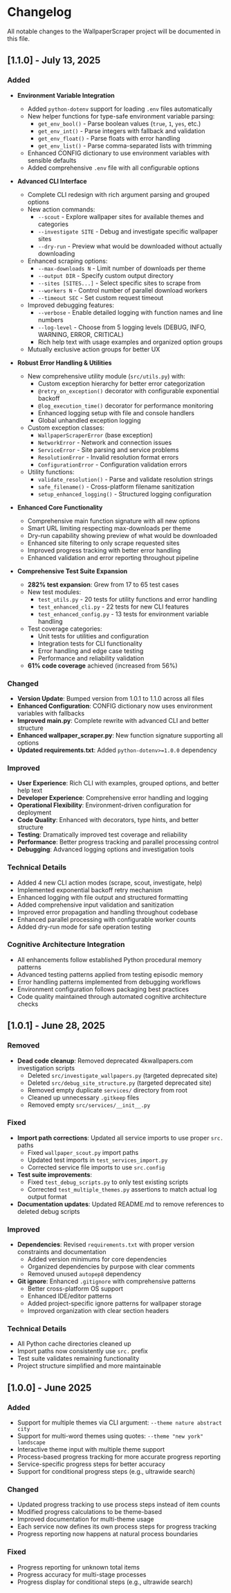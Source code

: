 # Changelog

All notable changes to the WallpaperScraper project will be documented in this file.

## [1.1.0] - July 13, 2025

### Added
- **Environment Variable Integration**
  - Added `python-dotenv` support for loading `.env` files automatically
  - New helper functions for type-safe environment variable parsing:
    - `get_env_bool()` - Parse boolean values (`true`, `1`, `yes`, etc.)
    - `get_env_int()` - Parse integers with fallback and validation
    - `get_env_float()` - Parse floats with error handling
    - `get_env_list()` - Parse comma-separated lists with trimming
  - Enhanced CONFIG dictionary to use environment variables with sensible defaults
  - Added comprehensive `.env` file with all configurable options

- **Advanced CLI Interface**
  - Complete CLI redesign with rich argument parsing and grouped options
  - New action commands:
    - `--scout` - Explore wallpaper sites for available themes and categories
    - `--investigate SITE` - Debug and investigate specific wallpaper sites
    - `--dry-run` - Preview what would be downloaded without actually downloading
  - Enhanced scraping options:
    - `--max-downloads N` - Limit number of downloads per theme
    - `--output DIR` - Specify custom output directory
    - `--sites [SITES...]` - Select specific sites to scrape from
    - `--workers N` - Control number of parallel download workers
    - `--timeout SEC` - Set custom request timeout
  - Improved debugging features:
    - `--verbose` - Enable detailed logging with function names and line numbers
    - `--log-level` - Choose from 5 logging levels (DEBUG, INFO, WARNING, ERROR, CRITICAL)
    - Rich help text with usage examples and organized option groups
  - Mutually exclusive action groups for better UX

- **Robust Error Handling & Utilities**
  - New comprehensive utility module (`src/utils.py`) with:
    - Custom exception hierarchy for better error categorization
    - `@retry_on_exception()` decorator with configurable exponential backoff
    - `@log_execution_time()` decorator for performance monitoring
    - Enhanced logging setup with file and console handlers
    - Global unhandled exception logging
  - Custom exception classes:
    - `WallpaperScraperError` (base exception)
    - `NetworkError` - Network and connection issues
    - `ServiceError` - Site parsing and service problems
    - `ResolutionError` - Invalid resolution format errors
    - `ConfigurationError` - Configuration validation errors
  - Utility functions:
    - `validate_resolution()` - Parse and validate resolution strings
    - `safe_filename()` - Cross-platform filename sanitization
    - `setup_enhanced_logging()` - Structured logging configuration

- **Enhanced Core Functionality**
  - Comprehensive main function signature with all new options
  - Smart URL limiting respecting max-downloads per theme
  - Dry-run capability showing preview of what would be downloaded
  - Enhanced site filtering to only scrape requested sites
  - Improved progress tracking with better error handling
  - Enhanced validation and error reporting throughout pipeline

- **Comprehensive Test Suite Expansion**
  - **282% test expansion**: Grew from 17 to 65 test cases
  - New test modules:
    - `test_utils.py` - 20 tests for utility functions and error handling
    - `test_enhanced_cli.py` - 22 tests for new CLI features
    - `test_enhanced_config.py` - 13 tests for environment variable handling
  - Test coverage categories:
    - Unit tests for utilities and configuration
    - Integration tests for CLI functionality
    - Error handling and edge case testing
    - Performance and reliability validation
  - **61% code coverage** achieved (increased from 56%)

### Changed
- **Version Update**: Bumped version from 1.0.1 to 1.1.0 across all files
- **Enhanced Configuration**: CONFIG dictionary now uses environment variables with fallbacks
- **Improved main.py**: Complete rewrite with advanced CLI and better structure
- **Enhanced wallpaper_scraper.py**: New function signature supporting all options
- **Updated requirements.txt**: Added `python-dotenv>=1.0.0` dependency

### Improved
- **User Experience**: Rich CLI with examples, grouped options, and better help text
- **Developer Experience**: Comprehensive error handling and logging
- **Operational Flexibility**: Environment-driven configuration for deployment
- **Code Quality**: Enhanced with decorators, type hints, and better structure
- **Testing**: Dramatically improved test coverage and reliability
- **Performance**: Better progress tracking and parallel processing control
- **Debugging**: Advanced logging options and investigation tools

### Technical Details
- Added 4 new CLI action modes (scrape, scout, investigate, help)
- Implemented exponential backoff retry mechanism
- Enhanced logging with file output and structured formatting
- Added comprehensive input validation and sanitization
- Improved error propagation and handling throughout codebase
- Enhanced parallel processing with configurable worker counts
- Added dry-run mode for safe operation testing

### Cognitive Architecture Integration
- All enhancements follow established Python procedural memory patterns
- Advanced testing patterns applied from testing episodic memory
- Error handling patterns implemented from debugging workflows
- Environment configuration follows packaging best practices
- Code quality maintained through automated cognitive architecture checks

## [1.0.1] - June 28, 2025

### Removed
- **Dead code cleanup**: Removed deprecated 4kwallpapers.com investigation scripts
  - Deleted `src/investigate_wallpapers.py` (targeted deprecated site)
  - Deleted `src/debug_site_structure.py` (targeted deprecated site)
  - Removed empty duplicate `services/` directory from root
  - Cleaned up unnecessary `.gitkeep` files
  - Removed empty `src/services/__init__.py`

### Fixed
- **Import path corrections**: Updated all service imports to use proper `src.` paths
  - Fixed `wallpaper_scout.py` import paths
  - Updated test imports in `test_services_import.py`
  - Corrected service file imports to use `src.config`
- **Test suite improvements**: 
  - Fixed `test_debug_scripts.py` to only test existing scripts
  - Corrected `test_multiple_themes.py` assertions to match actual log output format
- **Documentation updates**: Updated README.md to remove references to deleted debug scripts

### Improved
- **Dependencies**: Revised `requirements.txt` with proper version constraints and documentation
  - Added version minimums for core dependencies
  - Organized dependencies by purpose with clear comments
  - Removed unused `autopep8` dependency
- **Git ignore**: Enhanced `.gitignore` with comprehensive patterns
  - Better cross-platform OS support
  - Enhanced IDE/editor patterns
  - Added project-specific ignore patterns for wallpaper storage
  - Improved organization with clear section headers

### Technical Details
- All Python cache directories cleaned up
- Import paths now consistently use `src.` prefix
- Test suite validates remaining functionality
- Project structure simplified and more maintainable

## [1.0.0] - June 2025

### Added
- Support for multiple themes via CLI argument: `--theme nature abstract city`
- Support for multi-word themes using quotes: `--theme "new york" landscape`
- Interactive theme input with multiple theme support
- Process-based progress tracking for more accurate progress reporting
- Service-specific progress steps for better accuracy
- Support for conditional progress steps (e.g., ultrawide search)

### Changed
- Updated progress tracking to use process steps instead of item counts
- Modified progress calculations to be theme-based
- Improved documentation for multi-theme usage
- Each service now defines its own process steps for progress tracking
- Progress reporting now happens at natural process boundaries

### Fixed
- Progress reporting for unknown total items
- Progress accuracy for multi-stage processes
- Progress display for conditional steps (e.g., ultrawide search)
